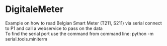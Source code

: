 # DigitaleMeter
Example on how to read Belgian Smart Meter (T211, S211) via serial connect to P1 and call a webservice to pass on the data</br>
To find the serial port use the command from command line: python -m serial.tools.miniterm
